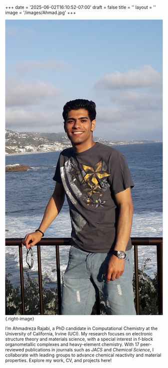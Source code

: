 +++
date = '2025-06-02T16:10:52-07:00'
draft = false
title = ''
layout = ''
image = '/images/Ahmad.jpg'
+++

![Ahmadreza Rajabi](/images/Ahmad.jpg){.right-image}

I’m Ahmadreza Rajabi, a PhD candidate in Computational Chemistry at the University of California, Irvine (UCI). 
My research focuses on electronic structure theory and materials science, with a special interest in f-block organometallic complexes and heavy-element chemistry. 
With 17 peer-reviewed publications in journals such as *JACS* and *Chemical Science*, I collaborate with leading groups to advance chemical reactivity and material properties. Explore my work, CV, and projects here!
